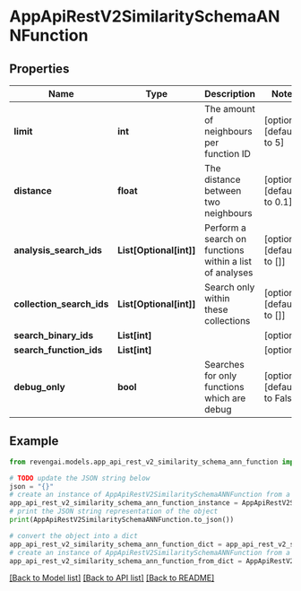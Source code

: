 # AppApiRestV2SimilaritySchemaANNFunction


## Properties

Name | Type | Description | Notes
------------ | ------------- | ------------- | -------------
**limit** | **int** | The amount of neighbours per function ID | [optional] [default to 5]
**distance** | **float** | The distance between two neighbours | [optional] [default to 0.1]
**analysis_search_ids** | **List[Optional[int]]** | Perform a search on functions within a list of analyses | [optional] [default to []]
**collection_search_ids** | **List[Optional[int]]** | Search only within these collections | [optional] [default to []]
**search_binary_ids** | **List[int]** |  | [optional] 
**search_function_ids** | **List[int]** |  | [optional] 
**debug_only** | **bool** | Searches for only functions which are debug | [optional] [default to False]

## Example

```python
from revengai.models.app_api_rest_v2_similarity_schema_ann_function import AppApiRestV2SimilaritySchemaANNFunction

# TODO update the JSON string below
json = "{}"
# create an instance of AppApiRestV2SimilaritySchemaANNFunction from a JSON string
app_api_rest_v2_similarity_schema_ann_function_instance = AppApiRestV2SimilaritySchemaANNFunction.from_json(json)
# print the JSON string representation of the object
print(AppApiRestV2SimilaritySchemaANNFunction.to_json())

# convert the object into a dict
app_api_rest_v2_similarity_schema_ann_function_dict = app_api_rest_v2_similarity_schema_ann_function_instance.to_dict()
# create an instance of AppApiRestV2SimilaritySchemaANNFunction from a dict
app_api_rest_v2_similarity_schema_ann_function_from_dict = AppApiRestV2SimilaritySchemaANNFunction.from_dict(app_api_rest_v2_similarity_schema_ann_function_dict)
```
[[Back to Model list]](../README.md#documentation-for-models) [[Back to API list]](../README.md#documentation-for-api-endpoints) [[Back to README]](../README.md)


